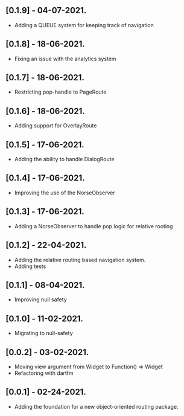 ## [0.1.9] - 04-07-2021.

* Adding a QUEUE system for keeping track of navigation

## [0.1.8] - 18-06-2021.

* Fixing an issue with the analytics system

## [0.1.7] - 18-06-2021.

* Restricting pop-handle to PageRoute 

## [0.1.6] - 18-06-2021.

* Adding support for OverlayRoute

## [0.1.5] - 17-06-2021.

* Adding the ability to handle DialogRoute

## [0.1.4] - 17-06-2021.

* Improving the use of the NorseObserver

## [0.1.3] - 17-06-2021.

* Adding a NorseObserver to handle pop logic for relative rooting

## [0.1.2] - 22-04-2021.

* Adding the relative routing based navigation system.
* Adding tests

## [0.1.1] - 08-04-2021.

* Improving null safety

## [0.1.0] - 11-02-2021.

* Migrating to null-safety

## [0.0.2] - 03-02-2021.

* Moving view argument from Widget to Function() => Widget
* Refactoring with dartfm

## [0.0.1] - 02-24-2021.

* Adding the foundation for a new object-oriented routing package.

